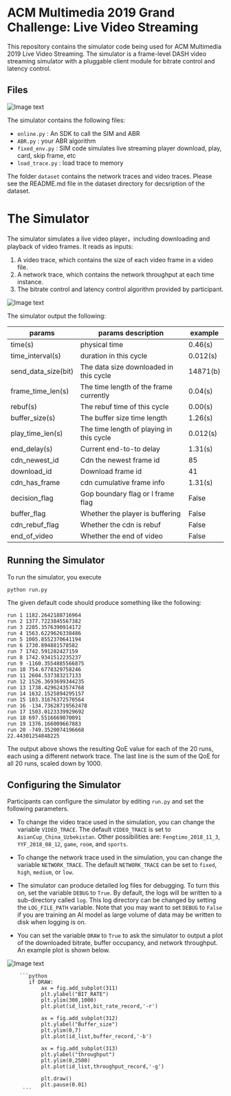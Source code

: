 # ACM Multimedia 2019 Grand Challenge: Live Video Streaming

This repository contains the simulator code being used for ACM Multimedia 2019 Live Video Streaming.  The simulator is a frame-level DASH video streaming simulator with a pluggable client module for bitrate control and latency control.

## Files

![Image text](https://github.com/NGnetLab/Live-Video-Streaming-Challenge/blob/master/幻灯片1.gif)

The simulator contains the following files:

* `online.py` : An SDK to call the SIM and ABR
* `ABR.py` : your ABR algorithm
* `fixed_env.py` : SIM code simulates live streaming player download, play, card, skip frame, etc
* `load_trace.py` : load trace to memory

The folder `dataset` contains the network traces and video traces.  Please see the README.md file in the dataset directory for decsription of the dataset.

# The Simulator

The simulator simulates a live video player，including downloading and playback of video frames.  It reads as inputs:

1. A video trace, which contains the size of each video frame in a video file.
2. A network trace, which contains the network throughput at each time instance.
3. The bitrate control and latency control algorithm provided by participant.

![Image text](https://github.com/NGnetLab/Live-Video-Streaming-Challenge/blob/master/frame.png)    

The simulator output the following:

|   params           | params description                       |  example   |
| ------------------ | ---------------------------------------- | ---------- |
| time(s)            | physical time                            |   0.46(s)  |
| time_interval(s)   | duration in this cycle                   |   0.012(s) |  
| send_data_size(bit)| The data size downloaded in this cycle   |   14871(b) |
| frame_time_len(s)  | The time length of the frame currently   |   0.04(s)  |
| rebuf(s)           | The rebuf time of this cycle             |   0.00(s)  |
| buffer_size(s)     | The buffer size time length              |   1.26(s)  |
| play_time_len(s)   | The time length of playing in this cycle |   0.012(s) |
| end_delay(s)       | Current end-to-to delay                  |   1.31(s)  |
| cdn_newest_id      | Cdn the newest frame id                  |   85       |
| download_id        | Download frame id                        |   41       |
| cdn_has_frame      | cdn cumulative frame info                |   1.31(s)  |
| decision_flag      | Gop boundary flag or I frame flag        |   False    |
| buffer_flag        | Whether the player is buffering          |   False    |
| cdn_rebuf_flag     | Whether the cdn is rebuf                 |   False    |
| end_of_video       | Whether the end of video                 |   False    |

## Running the Simulator

To run the simulator, you execute

```
python run.py
```

The given default code should produce something like the following:

```
run 1 1182.2642188716964
run 2 1377.7223845567382
run 3 2205.3576390914172
run 4 1563.6229626338486
run 5 1005.8552370641194
run 6 1730.894881578582
run 7 1742.591282427159
run 8 1742.9341512235237
run 9 -1160.3554885566875
run 10 754.6778329758246
run 11 2604.537383217133
run 12 1526.3693699344235
run 13 1738.4296243574768
run 14 1632.1525894295157
run 15 103.31676372570564
run 16 -134.73628719562478
run 17 1503.0123339929692
run 18 697.5516669070091
run 19 1376.166009667083
run 20 -749.3520074196668
22.44301254848225
```

The output above shows the resulting QoE value for each of the 20 runs, each using a different network trace.  The last line is the sum of the QoE for all 20 runs, scaled down by 1000.

## Configuring the Simulator

Participants can configure the simulator by editing `run.py` and set the following parameters.

* To change the video trace used in the simulation, you can change the variable `VIDEO_TRACE`.  The default `VIDEO_TRACE` is set to `AsianCup_China_Uzbekistan`.  Other possibilities are: `Fengtimo_2018_11_3`, `YYF_2018_08_12`, `game`, `room`, and `sports`.

* To change the network trace used in the simulation, you can change the variable `NETWORK_TRACE`.  The default `NETWORK_TRACE` can be set to `fixed`, `high`, `medium`, or `low`.

* The simulator can produce detailed log files for debugging.  To turn this on, set the variable `DEBUG` to `True`.  By default, the logs will be written to a sub-directory called `log`.  This log directory can be changed by setting the `LOG_FILE_PATH` variable.  Note that you may want to set `DEBUG` to `False` if you are training an AI model as large volume of data may be written to disk when logging is on.

* You can set the variable `DRAW` to `True` to ask the simulator to output a plot of the downloaded bitrate, buffer occupancy, and network throughput.  An example plot is shown below.  
                
![Image text](https://github.com/NGnetLab/LiveStreamingDemo/blob/master/figure_1.png)

        ```python
           if DRAW:
               ax = fig.add_subplot(311)
               plt.ylabel("BIT_RATE")
               plt.ylim(300,1000)
               plt.plot(id_list,bit_rate_record,'-r')
  
               ax = fig.add_subplot(312)
               plt.ylabel("Buffer_size")
               plt.ylim(0,7)
               plt.plot(id_list,buffer_record,'-b')
  
               ax = fig.add_subplot(313)
               plt.ylabel("throughput")
               plt.ylim(0,2500)
               plt.plot(id_list,throughput_record,'-g')
  
               plt.draw()
               plt.pause(0.01)
         ```
